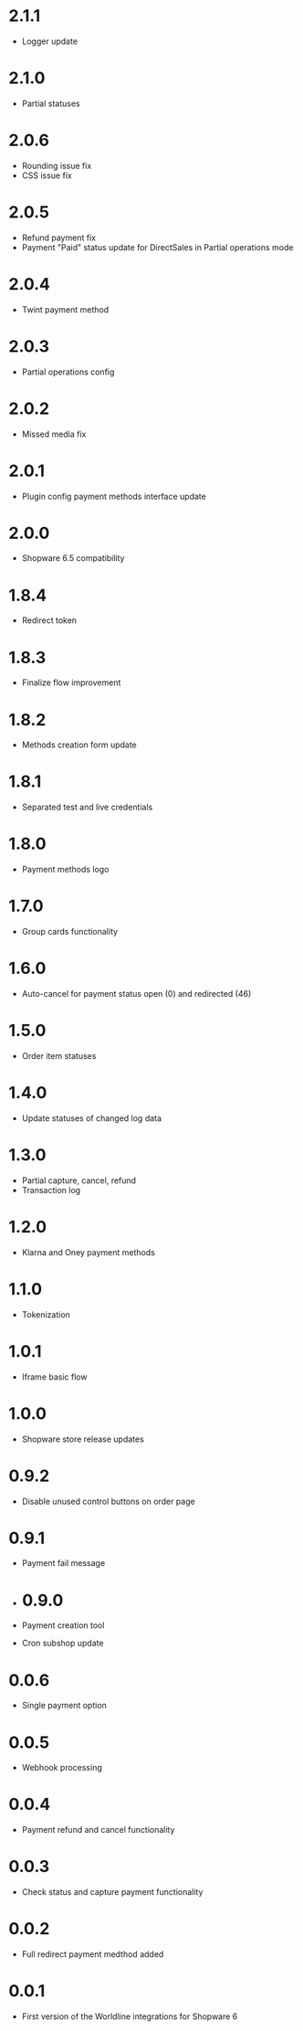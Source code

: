 # 2.1.1
- Logger update

# 2.1.0
- Partial statuses

# 2.0.6
- Rounding issue fix
- CSS issue fix

# 2.0.5
- Refund payment fix
- Payment "Paid" status update for DirectSales in Partial operations mode

# 2.0.4
- Twint payment method

# 2.0.3
- Partial operations config

# 2.0.2
- Missed media fix

# 2.0.1
- Plugin config payment methods interface update

# 2.0.0
- Shopware 6.5 compatibility

# 1.8.4
- Redirect token

# 1.8.3
- Finalize flow improvement

# 1.8.2
- Methods creation form update

# 1.8.1
- Separated test and live credentials

# 1.8.0
- Payment methods logo 

# 1.7.0
- Group cards functionality 

# 1.6.0
- Auto-cancel for payment status open (0) and redirected (46) 

# 1.5.0
- Order item statuses

 # 1.4.0
- Update statuses of changed log data
 
# 1.3.0
- Partial capture, cancel, refund
- Transaction log

# 1.2.0
- Klarna and Oney payment methods

# 1.1.0
- Tokenization

# 1.0.1
- Iframe basic flow

# 1.0.0
- Shopware store release updates

# 0.9.2
- Disable unused control buttons on order page

# 0.9.1
- Payment fail message

- # 0.9.0
- Payment creation tool
- Cron subshop update

# 0.0.6
- Single payment option

# 0.0.5
- Webhook processing

# 0.0.4
- Payment refund and cancel functionality

# 0.0.3
- Check status and capture payment functionality

# 0.0.2
- Full redirect payment medthod added

# 0.0.1
- First version of the Worldline integrations for Shopware 6
